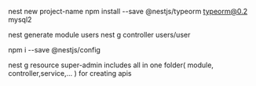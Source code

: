 

nest new project-name
npm install --save @nestjs/typeorm typeorm@0.2 mysql2

nest generate module users
nest g controller users/user

npm i --save @nestjs/config

nest g resource super-admin 
includes all in one folder( module, controller,service,...
) for creating apis
